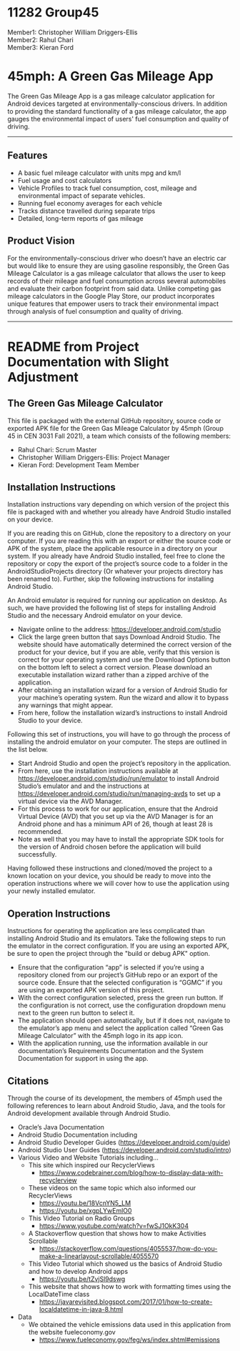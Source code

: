 # 11282 Group45
Member1: Christopher William Driggers-Ellis  
Member2: Rahul Chari  
Member3: Kieran Ford 

# 45mph: A Green Gas Mileage App
The Green Gas Mileage App is a gas mileage calculator application for Android devices targeted at environmentally-conscious drivers. In addition to providing the standard functionality of a gas mileage calculator, the app gauges the environmental impact of users' fuel consumption and quality of driving.  
___
## Features
- A basic fuel mileage calculator with units mpg and km/l
- Fuel usage and cost calculators
- Vehicle Profiles to track fuel consumption, cost, mileage and environmental impact of separate vehicles.
- Running fuel economy averages for each vehicle
- Tracks distance travelled during separate trips
- Detailed, long-term reports of gas mileage 

## Product Vision
For the environmentally-conscious driver who doesn’t have an electric car but would like to ensure they are using gasoline responsibly, the Green Gas Mileage Calculator is a gas mileage calculator that allows the user to keep records of their mileage and fuel consumption across several automobiles and evaluate their carbon footprint from said data. Unlike competing gas mileage calculators in the Google Play Store, our product incorporates unique features that empower users to track their environmental impact through analysis of fuel consumption and quality of driving.
___
# README from Project Documentation with Slight Adjustment

## The Green Gas Mileage Calculator
This file is packaged with the external GitHub repository, source code or exported APK file for the Green Gas Mileage Calculator by 45mph (Group 45 in CEN 3031 Fall 2021), a team which consists of the following members:
* Rahul Chari: Scrum Master
* Christopher William Driggers-Ellis: Project Manager
* Kieran Ford: Development Team Member

## Installation Instructions
Installation instructions vary depending on which version of the project this file is packaged with and whether you already have Android Studio installed on your device.

If you are reading this on GitHub, clone the repository to a directory on your computer. If you are reading this with an export or either the source code or APK of the system, place the applicable resource in a directory on your system. If you already have Android Studio installed, feel free to clone the repository or copy the export of the project’s source code to a folder in the AndroidStudioProjects directory (Or whatever your projects directory has been renamed to). Further, skip the following instructions for installing Android Studio.

An Android emulator is required for running our application on desktop. As such, we have provided the following list of steps for installing Android Studio and the necessary Android emulator on your device.

* Navigate online to the address: https://developer.android.com/studio  
*	Click the large green button that says Download Android Studio. The website should have automatically determined   the correct version of the product for your device, but if you are able, verify that this version is correct for your operating system and use the Download Options button on the bottom left to select a correct version. Please download an executable installation wizard rather than a zipped archive of the application.  
*	After obtaining an installation wizard for a version of Android Studio for your machine’s operating system. Run the wizard and allow it to bypass any warnings that might appear.  
*	From here, follow the installation wizard’s instructions to install Android Studio to your device.

Following this set of instructions, you will have to go through the process of installing the android emulator on your computer. The steps are outlined in the list below.
*	Start Android Studio and open the project’s repository in the application.
*	From here, use the installation instructions available at https://developer.android.com/studio/run/emulator to install Android Studio’s emulator and and the instructions at https://developer.android.com/studio/run/managing-avds to set up a virtual device via the AVD Manager.
*	For this process to work for our application, ensure that the Android Virtual Device (AVD) that you set up via the AVD Manager is for an Android phone and has a minimum API of 26, though at least 28 is recommended.
*	Note as well that you may have to install the appropriate SDK tools for the version of Android chosen before the application will build successfully.  

Having followed these instructions and cloned/moved the project to a known location on your device, you should be ready to move into the operation instructions where we will cover how to use the application using your newly installed emulator.

## Operation Instructions
Instructions for operating the application are less complicated than installing Android Studio and its emulators. Take the following steps to run the emulator in the correct configuration. If you are using an exported APK, be sure to open the project through the "build or debug APK" option.

*	Ensure that the configuration “app” is selected if you’re using a repository cloned from our project’s GitHub repo or an export of the source code. Ensure that the selected configuration is “GGMC” if you are using an exported APK version of this project.  
*	With the correct configuration selected, press the green run button. If the configuration is not correct, use the configuration dropdown menu next to the green run button to select it.  
*	The application should open automatically, but if it does not, navigate to the emulator’s app menu and select the application called “Green Gas Mileage Calculator” with the 45mph logo in its app icon.  
*	With the application running, use the information available in our documentation’s Requirements Documentation and the System Documentation for support in using the app.  

## Citations
Through the course of its development, the members of 45mph used the following references to learn about Android Studio, Java, and the tools for Android development available through Android Studio.
* Oracle’s Java Documentation
* Android Studio Documentation including
* Android Studio Developer Guides (https://developer.android.com/guide)
* Android Studio User Guides (https://developer.android.com/studio/intro) 
* Various Video and Website Tutorials including…  
  *	This site which inspired our RecyclerViews  
    * https://www.codebrainer.com/blog/how-to-display-data-with-recyclerview  
  * These videos on the same topic which also informed our RecyclerViews	
    * https://youtu.be/18VcnYN5_LM
    * https://youtu.be/xgpLYwEmlO0  
  *	This Video Tutorial on Radio Groups
    * https://www.youtube.com/watch?v=fwSJ1OkK304 
  * A Stackoverflow question that shows how to make Activities Scrollable
    * https://stackoverflow.com/questions/4055537/how-do-you-make-a-linearlayout-scrollable/4055570
  *	This Video Tutorial which showed us the basics of Android Studio and how to develop Android apps
    *	https://youtu.be/tZvjSl9dswg 
  *	This website that shows how to work with formatting times using the LocalDateTime class
    *	https://javarevisited.blogspot.com/2017/01/how-to-create-localdatetime-in-java-8.html 
* Data  
  * We obtained the vehicle emissions data used in this application from the website fueleconomy.gov
    *	https://www.fueleconomy.gov/feg/ws/index.shtml#emissions
